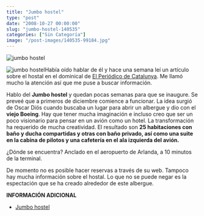 ```yaml
---
title: "Jumbo hostel"
type: "post"
date: "2008-10-27 00:00:00"
slug: "jumbo-hostel-140535"
categories: ["Sin Categoría"]
image: "/post-images/140535-99184.jpg"
---
```


![jumbo hostel](/post-images/140535-99184.jpg "jumbo hostel")

![jumbo hostel](/post-images/140535-99183.jpg "jumbo hostel")Había oído hablar de él y hace una semana leí un artículo sobre el hostal en el dominical de [El Periódico de Catalunya](http://www.elperiodico.com/). Me llamó mucho la atención así que me puse a buscar información.

Hablo del **Jumbo hostel** y quedan pocas semanas para que se inaugure. Se preveé que a primeros de diciembre comience a funcionar. La idea surgió de Oscar Diös cuando buscaba un lugar para abrir un albergue y dio con el **viejo Boeing**. Hay que tener mucha imaginación e incluso creo que ser un poco visionario para pensar en un avión como un hotel. La transformación ha requerido de mucha creatividad. El resultado son **25 habitaciones con baño y ducha compartidas y otras con baño privado, así como una suite en la cabina de pilotos y una cafetería en el ala izquierda del avión.**

¿Dónde se encuentra? Anclado en el aeropuerto de Arlanda, a 10 minutos de la terminal.

De momento no es posible hacer reservas a través de su web. Tampoco hay mucha información sobre el hostal. Lo que no se puede negar es la espectación que se ha creado alrededor de este albergue.

**INFORMACIÓN ADICIONAL**

- [Jumbo hostel](http://www.jumbohostel.com/DynPage.aspx?id=64660&mn1=5291)
